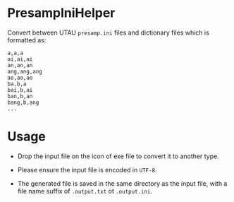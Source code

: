 # PresampIniHelper

Convert between UTAU `presamp.ini` files and dictionary files which is formatted as:

```
a,a,a
ai,ai,ai
an,an,an
ang,ang,ang
ao,ao,ao
ba,b,a
bai,b,ai
ban,b,an
bang,b,ang
...
```


# Usage

- Drop the input file on the icon of exe file to convert it to another type.

- Please ensure the input file is encoded in `UTF-8`.

- The generated file is saved in the same directory as the input file, with a file name suffix of `.output.txt` ot `.output.ini`.

